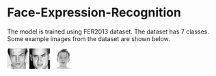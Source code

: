 # Face-Expression-Recognition

The model is trained using FER2013 dataset. The dataset has 7 classes. Some example images from the dataset are shown below. 


![Some examples from the dataset](/assets/PrivateTest_1623042.jpg)
![Some examples from the dataset](/assets/PrivateTest_4396496.jpg)
![example images](/assets/PrivateTest_5429150.jpg)

